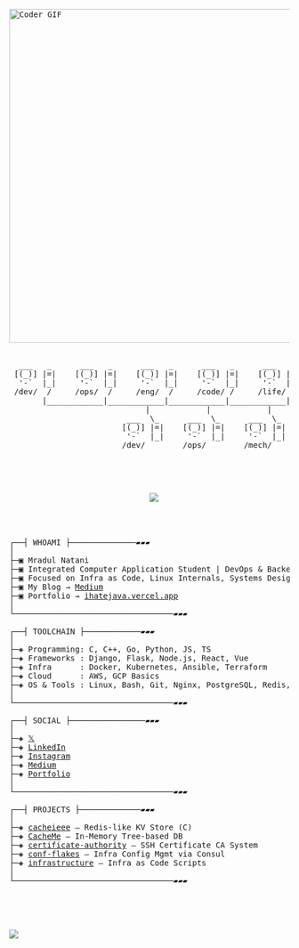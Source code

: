 <pre>

<img src="https://media.giphy.com/media/8m7nAJTYvzNUh54HQm/giphy.gif" alt="Coder GIF" width="800" height="600" align="center">

  
  ___   _      ___   _      ___   _      ___   _      ___   _
 [(_)] |=|    [(_)] |=|    [(_)] |=|    [(_)] |=|    [(_)] |=|
  '-`  |_|     '-`  |_|     '-`  |_|     '-`  |_|     '-`  |_|
 /dev/  /     /ops/  /     /eng/  /     /code/ /     /life/ /
       |____________|____________|____________|____________|
                             |            |            |
                         ___  \_      ___  \_      ___  \_
                        [(_)] |=|    [(_)] |=|    [(_)] |=|
                         '-`  |_|     '-`  |_|     '-`  |_|
                        /dev/        /ops/        /mech/


  <p align="center">
  <img src="https://skillicons.dev/icons?i=linux,bash,c,cpp,go,python,js,ts,git,aws,docker,kubernetes,nginx,postgres,mysql,ansible,django,figma,flask,gcp,go,grafana,jenkins,linux,neovim,nextjs,nix,npm,pnpm,py,react,redis,solidiy,terraform,tailwind,vim,vue,wordpress" />
</p>

  
┌──┤ WHOAMI ├──────────────▰▰▰
│
├─▣ Mradul Natani
├─▣ Integrated Computer Application Student | DevOps & Backend Engineer
├─▣ Focused on Infra as Code, Linux Internals, Systems Design
├─▣ My Blog → <a href="https://medium.com/@mradulnatani0">Medium</a>
├─▣ Portfolio → <a href="https://ihatejava.vercel.app/">ihatejava.vercel.app</a>
│
└──────────────────────────────────▰▰▰
  
┌──┤ TOOLCHAIN ├────────────▰▰▰
│
├─◈ Programming: C, C++, Go, Python, JS, TS
├─◈ Frameworks : Django, Flask, Node.js, React, Vue
├─◈ Infra      : Docker, Kubernetes, Ansible, Terraform
├─◈ Cloud      : AWS, GCP Basics
├─◈ OS & Tools : Linux, Bash, Git, Nginx, PostgreSQL, Redis, MySQL, Confd, etcd, Consul, Apache, WSGI
│
└──────────────────────────────────▰▰▰

┌──┤ SOCIAL ├────────────────▰▰▰
│
├─◈ <a href="https://twitter.com/natani_mradul">𝕏</a>
├─◈ <a href="https://www.linkedin.com/in/mradul-natani/">LinkedIn</a>
├─◈ <a href="https://www.instagram.com/__mradull.___/">Instagram</a>
├─◈ <a href="https://medium.com/@mradulnatani0">Medium</a>
├─◈ <a href="https://ihatejava.vercel.app/">Portfolio</a>
│
└──────────────────────────────────▰▰▰

┌──┤ PROJECTS ├─────────────▰▰▰
│
├─◈ <a href="https://github.com/mradulnatani/cacheieee">cacheieee</a> — Redis-like KV Store (C)
├─◈ <a href="https://github.com/mradulnatani/CacheMe">CacheMe</a> — In-Memory Tree-based DB
├─◈ <a href="https://github.com/mradulnatani/certificate-authority">certificate-authority</a> — SSH Certificate CA System
├─◈ <a href="https://github.com/mradulnatani/conf-flakes">conf-flakes</a> — Infra Config Mgmt via Consul
├─◈ <a href="https://github.com/mradulnatani/infra-provisioning">infrastructure</a> — Infra as Code Scripts
│
└──────────────────────────────────▰▰▰


</pre>

\
<br>
![](https://github-profile-summary-cards.vercel.app/api/cards/profile-details?username=mradulnatani&theme=github_dark)
